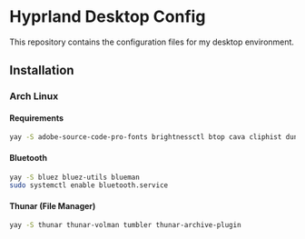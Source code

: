 # Hyprland Desktop Config

This repository contains the configuration files for my desktop environment.

## Installation

### Arch Linux

#### Requirements

```bash
yay -S adobe-source-code-pro-fonts brightnessctl btop cava cliphist dunst ffmpegthumbs foot gnome-system-monitor grim gvfs gvfs-mtp hyprland hyprpicker-git jq mousepad mpv network-manager-applet noto-fonts-emoji nvtop nwg-look-bin otf-font-awesome otf-font-awesome-4 pacman-contrib pamixer pavucontrol pipewire-alsa playerctl polkit-kde-agent python-requests qt5ct slurp swappy swaybg swayidle swaylock-effects swww ttf-droid ttf-fira-code ttf-jetbrains-mono ttf-jetbrains-mono-nerd viewnior vim waybar wget wl-clipboard wlsunset wofi xdg-user-dirs
```

#### Bluetooth

```bash
yay -S bluez bluez-utils blueman
sudo systemctl enable bluetooth.service
```

#### Thunar (File Manager)

```bash
yay -S thunar thunar-volman tumbler thunar-archive-plugin
```